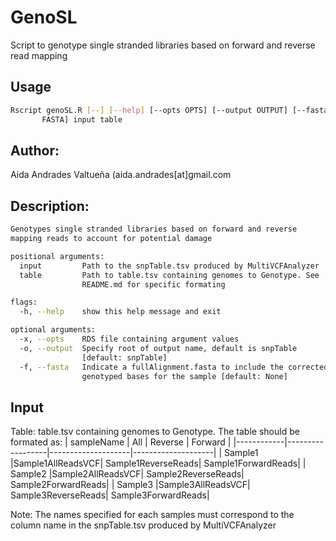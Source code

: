 # GenoSL
Script to genotype single stranded libraries based on forward and reverse read mapping


## Usage 
```bash
Rscript genoSL.R [--] [--help] [--opts OPTS] [--output OUTPUT] [--fasta
       FASTA] input table
```
## Author:
Aida Andrades Valtueña (aida.andrades[at]gmail.com

## Description:
```bash
Genotypes single stranded libraries based on forward and reverse
mapping reads to account for potential damage

positional arguments:
  input         Path to the snpTable.tsv produced by MultiVCFAnalyzer
  table         Path to table.tsv containing genomes to Genotype. See
                README.md for specific formating

flags:
  -h, --help    show this help message and exit

optional arguments:
  -x, --opts    RDS file containing argument values
  -o, --output  Specify root of output name, default is snpTable
                [default: snpTable]
  -f, --fasta   Indicate a fullAlignment.fasta to include the corrected
                genotyped bases for the sample [default: None]
```

## Input
Table: table.tsv containing genomes to Genotype.
The table should be formated as:
| sampleName | All              |	Reverse           | Forward            |
|------------|------------------|--------------------|--------------------|
| Sample1    |Sample1AllReadsVCF| Sample1ReverseReads| Sample1ForwardReads|
| Sample2    |Sample2AllReadsVCF| Sample2ReverseReads| Sample2ForwardReads|
| Sample3    |Sample3AllReadsVCF| Sample3ReverseReads| Sample3ForwardReads|

Note: The names specified for each samples must correspond to the column name in the snpTable.tsv produced by MultiVCFAnalyzer
